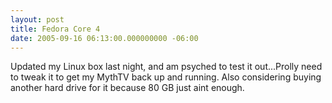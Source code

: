 ```yaml
---
layout: post
title: Fedora Core 4
date: 2005-09-16 06:13:00.000000000 -06:00
---
```


Updated my Linux box last night, and am psyched to test it out...Prolly need to tweak it to get my MythTV back up and running. Also considering buying another hard drive for it because 80 GB just aint enough.

